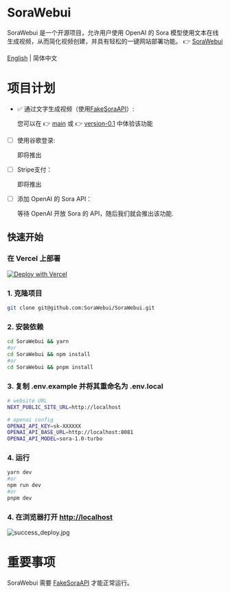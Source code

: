 # SoraWebui
SoraWebui 是一个开源项目，允许用户使用 OpenAI 的 Sora 模型使用文本在线生成视频，从而简化视频创建，并具有轻松的一键网站部署功能。
👉 [SoraWebui](https://sorawebui.com)

[English](https://github.com/SoraWebui/SoraWebui/blob/main/README.md) | 简体中文

# 项目计划
- ✅ 通过文字生成视频（使用[FakeSoraAPI](https://github.com/SoraWebui/FakeSoraAPI)）:

  您可以在 👉 [main](https://github.com/SoraWebui/SoraWebui/tree/main) 或 👉 [version-0.1](https://github.com/SoraWebui/SoraWebui/tree/version-0.1) 中体验该功能

- [ ] 使用谷歌登录:

  即将推出

- [ ] Stripe支付：

  即将推出

- [ ] 添加 OpenAI 的 Sora API：

  等待 OpenAI 开放 Sora 的 API，随后我们就会推出该功能.


## 快速开始

### 在 Vercel 上部署
[![Deploy with Vercel](https://vercel.com/button)](https://vercel.com/new/clone?repository-url=https%3A%2F%2Fgithub.com%2FSoraWebui%2FSoraWebui&project-name=SoraWebui&repository-name=SoraWebui&external-id=https%3A%2F%2Fgithub.com%2FSoraWebui%2FSoraWebui%2Ftree%2Fmain)

### 1. 克隆项目

```bash
git clone git@github.com:SoraWebui/SoraWebui.git
```

### 2. 安装依赖

```bash
cd SoraWebui && yarn
#or
cd SoraWebui && npm install
#or
cd SoraWebui && pnpm install
```

### 3. 复制 .env.example 并将其重命名为 .env.local

```bash
# website URL
NEXT_PUBLIC_SITE_URL=http://localhost

# openai config
OPENAI_API_KEY=sk-XXXXXX
OPENAI_API_BASE_URL=http://localhost:8081
OPENAI_API_MODEL=sora-1.0-turbo
```

### 4. 运行

```bash
yarn dev
#or
npm run dev
#or
pnpm dev
```

### 4. 在浏览器打开 [http://localhost](http://localhost)
![success_deploy.jpg](https://sorawebui.com/success_deploy.jpg)


# 重要事项
SoraWebui 需要 [FakeSoraAPI](https://github.com/SoraWebui/FakeSoraAPI) 才能正常运行。

